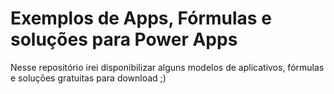 # Exemplos de Apps, Fórmulas e soluções para Power Apps
Nesse repositório irei disponibilizar alguns modelos de aplicativos, fórmulas e soluções gratuitas para download ;)
